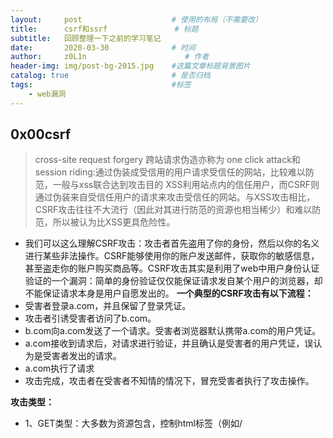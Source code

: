 ```yaml
---
layout:     post                    # 使用的布局（不需要改）
title:      csrf和ssrf               # 标题 
subtitle:   回顾整理一下之前的学习笔记
date:       2020-03-30              # 时间
author:     z0L1n                      # 作者
header-img: img/post-bg-2015.jpg    #这篇文章标题背景图片
catalog: true                       # 是否归档
tags:                               #标签
    - web漏洞
---
```


## 0x00csrf
> cross-site request forgery   跨站请求伪造亦称为 one click attack和session riding:通过伪装成受信用的用户请求受信任的网站，比较难以防范，一般与xss联合达到攻击目的
XSS利用站点内的信任用户，而CSRF则通过伪装来自受信任用户的请求来攻击受信任的网站。与XSS攻击相比，CSRF攻击往往不大流行（因此对其进行防范的资源也相当稀少）和难以防范，所以被认为比XSS更具危险性。

- 我们可以这么理解CSRF攻击：攻击者首先盗用了你的身份，然后以你的名义进行某些非法操作。CSRF能够使用你的账户发送邮件，获取你的敏感信息，甚至盗走你的账户购买商品等。CSRF攻击其实是利用了web中用户身份认证验证的一个漏洞：简单的身份验证仅仅能保证请求发自某个用户的浏览器，却不能保证请求本身是用户自愿发出的。
**一个典型的CSRF攻击有以下流程：**
- 受害者登录a.com，并且保留了登录凭证。
- 攻击者引诱受害者访问了b.com。
- b.com向a.com发送了一个请求。受害者浏览器默认携带a.com的用户凭证。
- a.com接收到请求后，对请求进行验证，并且确认是受害者的用户凭证，误认为是受害者发出的请求。
- a.com执行了请求
- 攻击完成，攻击者在受害者不知情的情况下，冒充受害者执行了攻击操作。

**攻击类型：**
- 1、GET类型：大多数为资源包含，控制html标签（例如<image>/<audio>/<video>/<object>/<script>/<iframe>等含有src属性的标签），能够发起一次get请求。
    一旦访问带有类似攻击代码的网页，即可通过发起get请求进行攻击。
- 2、post类型：在b.com里面构造好有个form表单，然后利用js自动提交这个表单
```
<script>
    new Image().src="http://xxxxxxxx/xxxx/xxx"
</script>
或者
<form action=http://woyun.org/csrf.php method=POST>
<input type="text" name='xx' value='11' />
</form>
<script>document.forms[0].submit();</script>
```
- 倘若攻击时涉及到cookie，我们需要知道cookie分为session cookie和third-party cookie，一个为临时，一个为本地。拦截本地cookie的浏览器为IE,safari。

对于csrf攻击的防御：
- 验证http referer字段，该字段记录了http请求的来源地址。在正常情况下，referer的值是由浏览器提供的，这类方法依赖第三方（浏览器），一般来说不会有太大的问题。
- 添加token验证：这种方法主要旨在在请求中放入攻击者所不能伪造的信息，并且该信息不在cookie中，在每个请求上都加上，可以有效避免csrf攻击，但是由于程序员的疏忽可能导致边缘业务请求上遗漏，
- 添加验证码：在特殊重要功能上添加验证码能有效减少csrf攻击的利用。


## 0x01ssrf
>server-site request forgery由攻击者构造请求，由服务端发起请求的安全漏洞，一般情况下，ssrf攻击的目标是外网无法访问的内部系统，简单来说经由操作服务端从指定url地址获取内容以及利用web应用作为代理攻击远程和本地的服务器.

- 可以这样简单解释一下，很多web应用都提供了从其他的服务器上获取数据的功能。使用指定的URL，web应用便可以获取图片，下载文件，读取文件内容等。SSRF的实质是利用存在缺陷的web应用作为代理攻击远程和本地的服务器。一般情况下， SSRF攻击的目标是外网无法访问的内部系统，黑客可以利用SSRF漏洞获取内部系统的一些信息（正是因为它是由服务端发起的，所以它能够请求到与它相连而与外网隔离的内部系统）。SSRF形成的原因大都是由于服务端提供了从其他服务器应用获取数据的功能且没有对目标地址做过滤与限制。

**对于ssrf实现的攻击有以下：**
- 1、可以对外网、服务器内网、本地进行端口扫描，获取banner信息
- 2、对内网web应用进行指纹识别、对内网或本地应用程序进行攻击
- 3、利用file协议读取本地文件
- 4、访问敏感信息
- 5、攻击内外网的web应用

**基本防御措施：**
- 设置黑名单，白名单
- 禁用不需要的协议
- 过滤返回信息
- 统一错误信息

